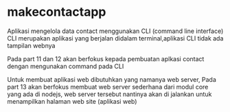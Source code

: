 # makecontactapp

Aplikasi mengelola data contact menggunakan CLI  (command line interface)
CLI merupakan aplikasi yang berjalan didalam terminal,aplikasi CLI tidak ada tampilan webnya


Pada part 11 dan 12 akan berfokus kepada pembuatan aplkasi contact dengan mengunakan command pada CLI

Untuk membuat aplikasi web dibutuhkan yang namanya web server,
Pada part 13 akan berfokus membuat web server sederhana dari modul core yang ada di nodejs,
web server tersebut nantinya akan di jalankan untuk menampilkan halaman web site (aplikasi web)



